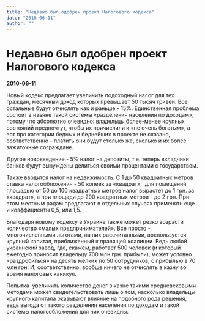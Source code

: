 ```yaml
---
title: "Недавно был одобрен проект Налогового кодекса"
date: "2010-06-11"
author: ""
---
```


# Недавно был одобрен проект Налогового кодекса

**2010-06-11** 

Новый кодекс предлагает увеличить подоходный налог для тех граждан, месячный доход которых превышает 50 тысяч гривен. Все остальные будут отчислять как и раньше - 15%. Единственная проблема состоит в изъяне такой системы «разделения населения по доходам», потому что абсолютно очевидно: владельцы более-менее крупных состояний предпочтут, чтобы их причислили к «не очень богатым», а вот про категории бедных и беднейших в проекте не сказано, соответственно - платить они будут столько же, сколько и их более зажиточные сограждане.

Другое нововведение - 5% налог на депозиты, т.е. теперь вкладчики банков будут вынуждены делиться своими процентами с государством.

Также вводится налог на недвижимость. С 1 до 50 квадратных метров ставка налогообложения - 50 копеек за «квадрат»,  для помещений площадью от 50 до 100 квадратных метров налог вырастет до 1 грн. за «квадрат», а при площади до 200 квадратных метров - до 2 грн. При этом местным радам предлагают в отдельных случаях применять еще и коэффициенты 0,5, или 1,5.

Благодаря новому кодексу в Украине также может резко возрасти количество «малых предпринимателей». Все просто - многочисленными льготами, на них рассчитанными, воспользуется крупный капитал, приближенный к правящей коалиции. Ведь любой украинский завод, где, скажем, работает 500 человек (и который ежегодно приносит владельцу 700 млн грн. прибыли), может условно «раздробиться» на десять мелких по 50 сотрудников, с прибылью в 70 млн грн. И, соответственно, вообще ничего не отчислять в казну во время налоговых каникул.

Попытка  увеличить количество денег в казне такими средневековыми методами может свидетельствовать лишь о том, насколько владельцы крупного капитала оказывают влияние на подобного рода решения, ведь выгода от такого разделения населения по доходам и такой системы налогообложения для них очевидны.